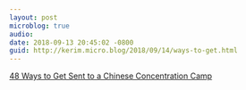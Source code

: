 ```yaml
---
layout: post
microblog: true
audio: 
date: 2018-09-13 20:45:02 -0800
guid: http://kerim.micro.blog/2018/09/14/ways-to-get.html
---
```

[48 Ways to Get Sent to a Chinese Concentration Camp](https://foreignpolicy.com/2018/09/13/48-ways-to-get-sent-to-a-chinese-concentration-camp/)
